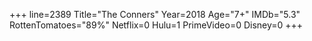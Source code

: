 +++
line=2389
Title="The Conners"
Year=2018
Age="7+"
IMDb="5.3"
RottenTomatoes="89%"
Netflix=0
Hulu=1
PrimeVideo=0
Disney=0
+++

